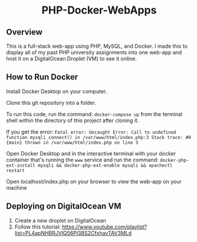 <h1 align="center">
  PHP-Docker-WebApps
</h1>

## Overview

This is a full-stack web-app using PHP, MySQL, and Docker. I made this to display all of my past PHP university assignments into one web-app and host it on a DigitalOcean Droplet (VM) to see it online.

## How to Run Docker

Install Docker Desktop on your computer.

Clone this git repository into a folder.

To run this code, run the command: `docker-compose up` from the terminal shell within the directory of this project after cloning it.

If you get the error: `Fatal error: Uncaught Error: Call to undefined function mysqli_connect() in /var/www/html/index.php:3 Stack trace: #0 {main} thrown in /var/www/html/index.php on line 3`

Open Docker Desktop and in the interactive terminal with your docker container that's running the `www` service and run the command: `docker-php-ext-install mysqli && docker-php-ext-enable mysqli && apachectl restart`

Open localhost/index.php on your browser to view the web-app on your machine

## Deploying on DigitalOcean VM

1. Create a new droplet on DigitalOcean
2. Follow this tutorial: https://www.youtube.com/playlist?list=PL4apNHBRJVlQ56Pj3BS2CfxhavTAV3MLd
